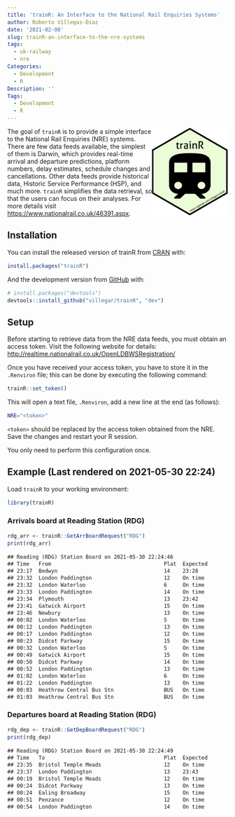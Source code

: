```yaml
---
title: 'trainR: An Interface to the National Rail Enquiries Systems'
author: Roberto Villegas-Diaz
date: '2021-02-08'
slug: trainR-an-interface-to-the-nre-systems
tags:
  - uk-railway
  - nre
Categories:
  - Development
  - R
Description: ''
Tags:
  - Development
  - R
---
```


<img src="https://raw.githubusercontent.com/villegar/trainR/main/inst/images/logo.png" alt="logo" align="right" height=200px/>

The goal of `trainR` is to provide a simple interface to the 
National Rail Enquiries (NRE) systems. There are few data feeds 
available, the simplest of them is Darwin, which provides real-time 
arrival and departure predictions, platform numbers, delay estimates, 
schedule changes and cancellations. Other data feeds provide historical 
data, Historic Service Performance (HSP), and much more. `trainR` 
simplifies the data retrieval, so that the users can focus on their 
analyses. For more details visit 
https://www.nationalrail.co.uk/46391.aspx.

## Installation

You can install the released version of trainR from [CRAN](https://CRAN.R-project.org) with:

``` r
install.packages("trainR")
```

And the development version from [GitHub](https://github.com/) with:

``` r
# install.packages("devtools")
devtools::install_github("villegar/trainR", "dev")
```

## Setup
Before starting to retrieve data from the NRE data feeds, you must obtain an access token. 
Visit the following website for details: http://realtime.nationalrail.co.uk/OpenLDBWSRegistration/

Once you have received your access token, you have to store it in the `.Renviron` file; this can be 
done by executing the following command:


```r
trainR::set_token()
```

This will open a text file, `.Renviron`, add a new line at the end (as follows):

```bash
NRE="<token>"
```

`<token>` should be replaced by the access token obtained from the NRE. Save the changes and restart 
your R session.

You only need to perform this configuration once.

## Example (Last rendered on 2021-05-30 22:24)

Load `trainR` to your working environment:

```r
library(trainR)
```

### Arrivals board at Reading Station (RDG)


```r
rdg_arr <- trainR::GetArrBoardRequest("RDG")
print(rdg_arr)
```

```
## Reading (RDG) Station Board on 2021-05-30 22:24:46
## Time   From                                    Plat  Expected
## 23:17  Bedwyn                                  14    23:28
## 23:32  London Paddington                       12    On time
## 23:32  London Waterloo                         6     On time
## 23:33  London Paddington                       14    On time
## 23:34  Plymouth                                13    23:42
## 23:41  Gatwick Airport                         15    On time
## 23:46  Newbury                                 13    On time
## 00:02  London Waterloo                         5     On time
## 00:12  London Paddington                       13    On time
## 00:17  London Paddington                       12    On time
## 00:23  Didcot Parkway                          15    On time
## 00:32  London Waterloo                         5     On time
## 00:49  Gatwick Airport                         15    On time
## 00:50  Didcot Parkway                          14    On time
## 00:52  London Paddington                       13    On time
## 01:02  London Waterloo                         6     On time
## 01:22  London Paddington                       13    On time
## 00:03  Heathrow Central Bus Stn                BUS   On time
## 01:03  Heathrow Central Bus Stn                BUS   On time
```

### Departures board at Reading Station (RDG)


```r
rdg_dep <- trainR::GetDepBoardRequest("RDG")
print(rdg_dep)
```

```
## Reading (RDG) Station Board on 2021-05-30 22:24:49
## Time   To                                      Plat  Expected
## 23:35  Bristol Temple Meads                    12    On time
## 23:37  London Paddington                       13    23:43
## 00:19  Bristol Temple Meads                    12    On time
## 00:24  Didcot Parkway                          13    On time
## 00:24  Ealing Broadway                         15    On time
## 00:51  Penzance                                12    On time
## 00:54  London Paddington                       14    On time
```
